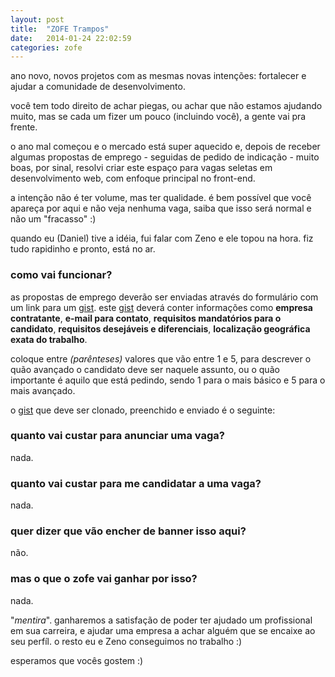 ```yaml
---
layout: post
title:  "ZOFE Trampos"
date:   2014-01-24 22:02:59
categories: zofe
---
```


ano novo, novos projetos com as mesmas novas intenções: fortalecer e ajudar a comunidade de desenvolvimento.

você tem todo direito de achar piegas, ou achar que não estamos ajudando muito, mas se cada um fizer um pouco (incluindo você), a gente vai pra frente.

o ano mal começou e o mercado está super aquecido e, depois de receber algumas propostas de emprego - seguidas de pedido de indicação - muito boas, por sinal, resolvi criar este espaço para vagas seletas em desenvolvimento web, com enfoque principal no front-end.

a intenção não é ter volume, mas ter qualidade. é bem possível que você apareça por aqui e não veja nenhuma vaga, saiba que isso será normal e não um "fracasso" :)

quando eu (Daniel) tive a idéia, fui falar com Zeno e ele topou na hora. fiz tudo rapidinho e pronto, está no ar.

### como vai funcionar?

as propostas de emprego deverão ser enviadas através do formulário com um link para um [gist][gist]. este [gist][gist] deverá conter informações como **empresa contratante**, **e-mail para contato**, **requisitos mandatórios para o candidato**, **requisitos desejáveis e diferenciais**, **localização geográfica exata do trabalho**.

coloque entre *(parênteses)* valores que vão entre 1 e 5, para descrever o quão avançado o candidato deve ser naquele assunto, ou o quão importante é aquilo que está pedindo, sendo 1 para o mais básico e 5 para o mais avançado.

o [gist][gist] que deve ser clonado, preenchido e enviado é o seguinte:

<script src="https://gist.github.com/danielfilho/c8dcb49e286d25c1be94.js"></script>

### quanto vai custar para anunciar uma vaga?

nada.


### quanto vai custar para me candidatar a uma vaga?

nada.

### quer dizer que vão encher de banner isso aqui?

não.

### mas o que o zofe vai ganhar por isso?

nada.

"*mentira*". ganharemos a satisfação de poder ter ajudado um profissional em sua carreira, e ajudar uma empresa a achar alguém que se encaixe ao seu perfíl. o resto eu e Zeno conseguimos no trabalho :)


esperamos que vocês gostem :)



[gist]: https://gist.github.com/